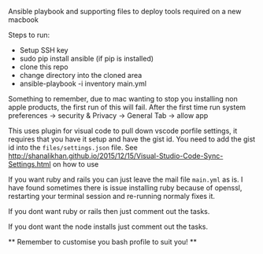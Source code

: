 Ansible playbook and supporting files to deploy tools required on a new macbook

Steps to run:
  - Setup SSH key
  - sudo pip install ansible (if pip is installed)
  - clone this repo
  - change directory into the cloned area
  - ansible-playbook -i inventory main.yml

Something to remember, due to mac wanting to stop you installing non apple products, the first run of this will fail.
After the first time run system preferences -> security & Privacy -> General Tab -> allow app

This uses plugin for visual code to pull down vscode porfile settings, it requires that you have it setup and have the gist id.  You need to add the gist id into the `files/settings.json` file.
See http://shanalikhan.github.io/2015/12/15/Visual-Studio-Code-Sync-Settings.html on how to use

If you want ruby and rails you can just leave the mail file `main.yml` as is.  I have found sometimes there is issue installing ruby because of openssl, restarting your terminal session and re-running normaly fixes it.

If you dont want ruby or rails then just comment out the tasks.

If you dont want the node installs just comment out the tasks.

** Remember to customise you bash profile to suit you! **
